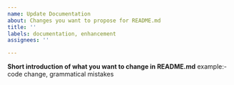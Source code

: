 ```yaml
---
name: Update Documentation
about: Changes you want to propose for README.md
title: ''
labels: documentation, enhancement
assignees: ''

---
```


**Short introduction of what you want to change in README.md**
example:- code change, grammatical mistakes

